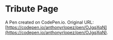 # Tribute  Page

A Pen created on CodePen.io. Original URL: [https://codepen.io/anthonyrlopez/pen/OJgqXqN](https://codepen.io/anthonyrlopez/pen/OJgqXqN).


